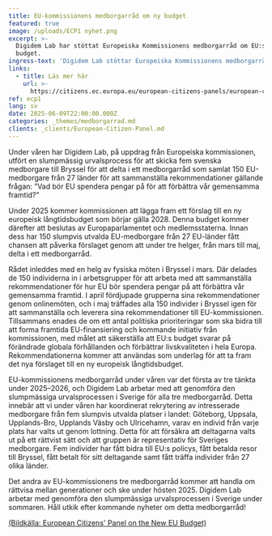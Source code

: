 ```yaml
---
title: EU-kommissionens medborgarråd om ny budget
featured: true
image: /uploads/ECP1 nyhet.png
excerpt: >-
  Digidem Lab har stöttat Europeiska Kommissionens medborgarråd om EU:s nya
  budget.
ingress-text: 'Digidem Lab stöttar Europeiska Kommissionens medborgarråd om EU:s nya budget.'
links:
  - title: Läs mer här
    url: >-
      https://citizens.ec.europa.eu/european-citizens-panels/european-citizens-panel-new-european-budget_en
ref: ecp1
lang: sv
date: 2025-06-09T22:00:00.000Z
categories: _themes/medborgarrad.md
clients: _clients/European-Citizen-Panel.md
---
```


Under våren har Digidem Lab, på uppdrag från Europeiska kommissionen, utfört en slumpmässig urvalsprocess för att skicka fem svenska medborgare till Bryssel för att delta i ett medborgarråd som samlat 150 EU-medborgare från 27 länder för att sammanställa rekommendationer gällande frågan: ”Vad bör EU spendera pengar på för att förbättra vår gemensamma framtid?”

Under 2025 kommer kommissionen att lägga fram ett förslag till en ny europeisk långtidsbudget som börjar gälla 2028. Denna budget kommer därefter att beslutas av Europaparlamentet och medlemsstaterna. Innan dess har 150 slumpvis utvalda EU-medborgare från 27 EU-länder fått chansen att påverka förslaget genom att under tre helger, från mars till maj, delta i ett medborgarråd.

Rådet inleddes med en helg av fysiska möten i Bryssel i mars. Där delades de 150 individerna in i arbetsgrupper för att arbeta med att sammanställa rekommendationer för hur EU bör spendera pengar på att förbättra vår gemensamma framtid. I april fördjupade grupperna sina rekommendationer genom onlinemöten, och i maj träffades alla 150 individer i Bryssel igen för att sammanställa och leverera sina rekommendationer till EU-kommissionen. Tillsammans enades de om ett antal politiska prioriteringar som ska bidra till att forma framtida EU-finansiering och kommande initiativ från kommissionen, med målet att säkerställa att EU:s budget svarar på förändrade globala förhållanden och förbättrar livskvaliteten i hela Europa. Rekommendationerna kommer att användas som underlag för att ta fram det nya förslaget till en ny europeisk långtidsbudget.

EU-kommissionens medborgarråd under våren var det första av tre tänkta under 2025–2026, och Digidem Lab arbetar med att genomföra den slumpmässiga urvalsprocessen i Sverige för alla tre medborgarråd. Detta innebär att vi under våren har koordinerat rekrytering av intresserade medborgare från fem slumpvis utvalda platser i landet: Göteborg, Uppsala, Upplands-Bro, Upplands Väsby och Ulricehamn, varav en individ från varje plats har valts ut genom lottning. Detta för att försäkra att deltagarna valts ut på ett rättvist sätt och att gruppen är representativ för Sveriges medborgare. Fem individer har fått bidra till EU:s policys, fått betalda resor till Bryssel, fått betalt för sitt deltagande samt fått träffa individer från 27 olika länder.

Det andra av EU-kommissionens tre medborgarråd kommer att handla om rättvisa mellan generationer och ske under hösten 2025. Digidem Lab arbetar med genomföra den slumpmässiga urvalsprocessen i Sverige under sommaren. Håll utkik efter kommande nyheter om detta medborgarråd!

[(Bildkälla: European Citizens' Panel on the New EU Budget)](https://citizens.ec.europa.eu/european-citizens-panel-new-european-budget_sv#paragraph_682 "Bildkälla")
